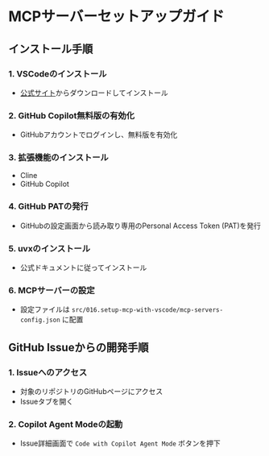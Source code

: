 # MCPサーバーセットアップガイド

## インストール手順

### 1. VSCodeのインストール
- [公式サイト](https://code.visualstudio.com/)からダウンロードしてインストール

### 2. GitHub Copilot無料版の有効化
- GitHubアカウントでログインし、無料版を有効化

### 3. 拡張機能のインストール
- Cline
- GitHub Copilot

### 4. GitHub PATの発行
- GitHubの設定画面から読み取り専用のPersonal Access Token (PAT)を発行

### 5. uvxのインストール
- 公式ドキュメントに従ってインストール

### 6. MCPサーバーの設定
- 設定ファイルは `src/016.setup-mcp-with-vscode/mcp-servers-config.json` に配置

## GitHub Issueからの開発手順

### 1. Issueへのアクセス
- 対象のリポジトリのGitHubページにアクセス
- Issueタブを開く

### 2. Copilot Agent Modeの起動
- Issue詳細画面で `Code with Copilot Agent Mode` ボタンを押下
